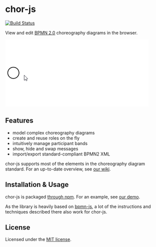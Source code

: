 # chor-js

[![Build Status](https://travis-ci.com/jan-ladleif/chor-js.svg?branch=master)](https://travis-ci.com/jan-ladleif/chor-js)

View and edit [BPMN 2.0](https://www.omg.org/spec/BPMN/2.0.2/) choreography diagrams in the browser.

[![chor-js screencast](./resources/screencast.gif "chor-js in action")](https://github.com/jan-ladleif/chor-js-demo)

## Features

- model complex choreography diagrams
- create and reuse roles on the fly
- intuitively manage participant bands
- show, hide and swap messages
- import/export standard-compliant BPMN2 XML

chor-js supports most of the elements in the choreography diagram standard. For an up-to-date overview, see [our wiki](https://github.com/jan-ladleif/chor-js/wiki/Element-Support).

## Installation & Usage

chor-js is packaged [through npm](https://www.npmjs.com/package/chor-js). For an example, see [our demo](https://github.com/jan-ladleif/chor-js-demo). 

As the library is heavily based on [bpmn-js](https://github.com/bpmn-io/bpmn-js/), a lot of the instructions and techniques described there also work for chor-js.

## License

Licensed under the [MIT license](https://github.com/jan-ladleif/chor-js/blob/master/LICENSE).